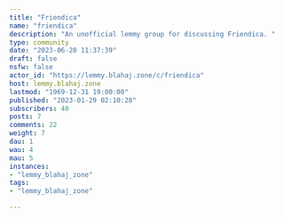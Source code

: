 ```yaml
---
title: "Friendica" 
name: "friendica"
description: "An unofficial lemmy group for discussing Friendica. "
type: community
date: "2023-06-20 11:37:39"
draft: false
nsfw: false
actor_id: "https://lemmy.blahaj.zone/c/friendica"
host: lemmy.blahaj.zone
lastmod: "1969-12-31 19:00:00"
published: "2023-01-29 02:10:28"
subscribers: 40
posts: 7
comments: 22
weight: 7
dau: 1
wau: 4
mau: 5
instances:
- "lemmy_blahaj_zone"
tags: 
- "lemmy_blahaj_zone"

---
```

